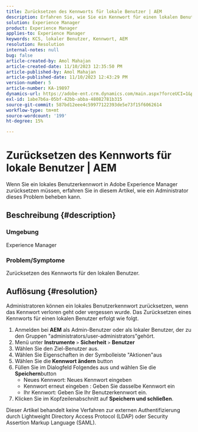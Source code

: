 ```yaml
---
title: Zurücksetzen des Kennworts für lokale Benutzer | AEM
description: Erfahren Sie, wie Sie ein Kennwort für einen lokalen Benutzer in Adobe Experience Manager zurücksetzen.
solution: Experience Manager
product: Experience Manager
applies-to: Experience Manager
keywords: KCS, lokaler Benutzer, Kennwort, AEM
resolution: Resolution
internal-notes: null
bug: false
article-created-by: Amol Mahajan
article-created-date: 11/10/2023 12:35:50 PM
article-published-by: Amol Mahajan
article-published-date: 11/10/2023 12:43:29 PM
version-number: 5
article-number: KA-19897
dynamics-url: https://adobe-ent.crm.dynamics.com/main.aspx?forceUCI=1&pagetype=entityrecord&etn=knowledgearticle&id=60d9c5a7-c57f-ee11-8179-6045bd006b25
exl-id: 1abe7b6a-05bf-42bb-abba-48082781b315
source-git-commit: 587bd12eee4c59977122393de5e73f15f6062614
workflow-type: tm+mt
source-wordcount: '199'
ht-degree: 15%

---
```


# Zurücksetzen des Kennworts für lokale Benutzer | AEM


Wenn Sie ein lokales Benutzerkennwort in Adobe Experience Manager zurücksetzen müssen, erfahren Sie in diesem Artikel, wie ein Administrator dieses Problem beheben kann.

## Beschreibung {#description}


### <b>Umgebung</b>

Experience Manager



### <b>Problem/Symptome</b>

Zurücksetzen des Kennworts für den lokalen Benutzer.


## Auflösung {#resolution}


Administratoren können ein lokales Benutzerkennwort zurücksetzen, wenn das Kennwort verloren geht oder vergessen wurde. Das Zurücksetzen eines Kennworts für einen lokalen Benutzer erfolgt wie folgt.

1. Anmelden bei <b>AEM</b> als Admin-Benutzer oder als lokaler Benutzer, der zu den Gruppen &quot;administrators/user-administrators&quot;gehört.
2. Menü unter <b>Instrumente</b> `>` <b>Sicherheit</b> `>` <b> Benutzer</b>
3. Wählen Sie den Ziel-Benutzer aus.
4. Wählen Sie Eigenschaften in der Symbolleiste &quot;Aktionen&quot;aus
5. Wählen Sie die<b> Kennwort ändern</b> button
6. Füllen Sie im Dialogfeld Folgendes aus und wählen Sie die <b>Speichern</b>button
   - Neues Kennwort: Neues Kennwort eingeben
   - Kennwort erneut eingeben : Geben Sie dasselbe Kennwort ein
   - Ihr Kennwort: Geben Sie Ihr Benutzerkennwort ein.
7. Klicken Sie im Kopfzeilenabschnitt auf <b>Speichern und schließen</b>.


Dieser Artikel behandelt keine Verfahren zur externen Authentifizierung durch Lightweight Directory Access Protocol (LDAP) oder Security Assertion Markup Language (SAML).
